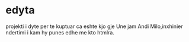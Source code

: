 # edyta
projekti i dyte per te kuptuar ca eshte kjo gje
Une jam Andi Milo,inxhinier ndertimi i kam hy punes edhe me kto htmlra.
